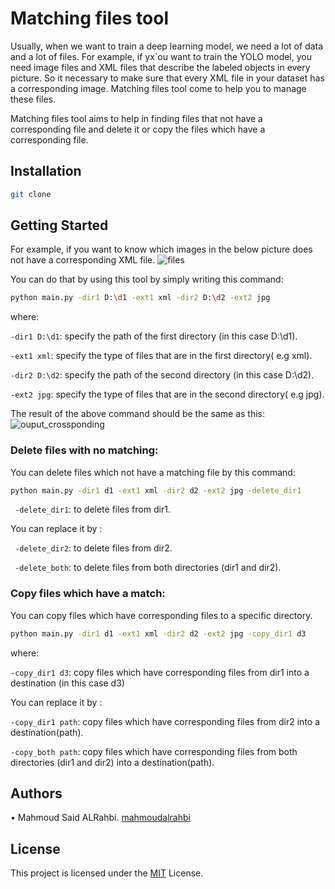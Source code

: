 # Matching files tool
Usually, when we want to train a deep learning model, we need a lot of data and a lot of files. For example, if yx`ou want to train the YOLO model, you need image files and XML files that describe the labeled objects in every picture. So it necessary to make sure that every XML file in your dataset has a corresponding image. Matching files tool come to help you to manage these files.

Matching files tool aims to help in finding files that not have a corresponding file and delete it or copy the files which have a corresponding file.

## Installation

```bash
git clone 
```

## Getting Started

For example, if you want to know which images in the below picture does not have a corresponding XML file.
![files](https://user-images.githubusercontent.com/44264942/71631106-41a30600-2c20-11ea-922f-25e6c430b881.PNG)

You can do that by using this tool by simply writing this command:
```bash
python main.py -dir1 D:\d1 -ext1 xml -dir2 D:\d2 -ext2 jpg
```
where:

```-dir1 D:\d1```: specify the path of the first directory (in this case D:\d1).

```-ext1 xml```: specify the type of files that are in the first directory( e.g xml). 

```-dir2 D:\d2```: specify the path of the second directory (in this case D:\d2).
 
```-ext2 jpg```: specify the type of files that are in the second directory( e.g jpg). 

The result of the above command should be the same as this:
![ouput_crossponding](https://user-images.githubusercontent.com/44264942/71631540-9a739e00-2c22-11ea-9295-0e4442a6e0f2.PNG)

### Delete files with no matching:
You can delete files which not have a matching file by this command:
```bash
python main.py -dir1 d1 -ext1 xml -dir2 d2 -ext2 jpg -delete_dir1
```
``` -delete_dir1```: to delete files from dir1.

You can replace it by :

``` -delete_dir2```: to delete files from dir2.

``` -delete_both```: to delete files from both directories (dir1 and dir2).

### Copy files which have a match:

You can copy files which have corresponding files to a specific directory.
```bash
python main.py -dir1 d1 -ext1 xml -dir2 d2 -ext2 jpg -copy_dir1 d3
```

where:

```-copy_dir1 d3```: copy files which have corresponding files from dir1 into a destination (in this case d3)

You can replace it by :

```-copy_dir1 path```: copy files which have corresponding files from dir2 into a destination(path).

```-copy_both path```: copy files which have corresponding files from both directories (dir1 and dir2) into a destination(path).

## Authors
•	Mahmoud Said ALRahbi. [mahmoudalrahbi](https://github.com/mahmoudalrahbi)

## License
This project is licensed under the [MIT](https://choosealicense.com/licenses/mit/) License.





